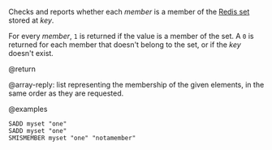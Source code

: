 Checks and reports whether each _member_ is a member of the [Redis set](/docs/data-types/sets) stored at _key_.

For every _member_, `1` is returned if the value is a member of the set.
A `0` is returned for each member that doesn't belong to the set, or if the _key_ doesn't exist.

@return

@array-reply: list representing the membership of the given elements, in the same
order as they are requested.

@examples

```cli
SADD myset "one"
SADD myset "one"
SMISMEMBER myset "one" "notamember"
```
